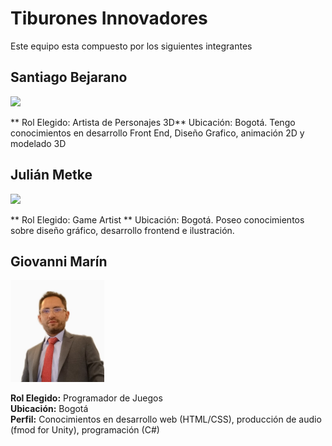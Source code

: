 # Tiburones Innovadores
Este equipo esta compuesto por los siguientes integrantes

## Santiago Bejarano 

<img src="https://github.com/user-attachments/assets/2901283c-3339-4bc8-96f5-c201f7ee6c6c" width="150">

** Rol Elegido: Artista de Personajes 3D**
Ubicación: Bogotá. Tengo conocimientos en desarrollo Front End, Diseño Grafico, animación 2D y modelado 3D

## Julián Metke

<img src="https://github.com/TheTaker17/PPV2025/blob/Metke/Recursos/Im%C3%A1genes/Imgaen%20Personal.jpeg?raw=true" width ="150">

** Rol Elegido: Game Artist **
Ubicación: Bogotá. Poseo conocimientos sobre diseño gráfico, desarrollo frontend e ilustración. 

## Giovanni Marín

<img src="ResoursesGM/FotoGiovanni.jpeg" width="150">

**Rol Elegido:** Programador de Juegos       
**Ubicación:** Bogotá    
**Perfil:** Conocimientos en desarrollo web (HTML/CSS), producción de audio (fmod for Unity), programación (C#)    
